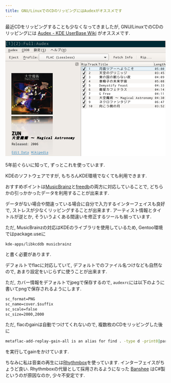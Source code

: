 ```yaml
---
title: GNU/LinuxでのCDのリッピングにはAudexがオススメです
---
```


最近CDをリッピングすることも少なくなってきましたが,
GNU/LinuxでのCDのリッピングには
[Audex - KDE UserBase Wiki](https://userbase.kde.org/Audex)
がオススメです.

![audexでリッピングする前のメタ情報認識](/asset/screenshot-2018-01-29-19-10-13.png)

5年前ぐらいに知って,
ずっとこれを使っています.

KDEのソフトウェアですが,
もちろんKDE環境でなくても利用できます.

おすすめポイントは[MusicBrainz](https://musicbrainz.org/)と[freedb](https://freedbtest.dyndns.org/)の両方に対応していることで,
どちらかの引っかかったデータを利用することが出来ます.

データがない場合や間違っている場合に自分で入力するインターフェイスも良好で,
ストレスが少なくリッピングすることが出来ます.
アーティスト情報とタイトルが逆とか,
そういうよくある間違いを修正するツールも揃っています.

ただ,
MusicBrainzの対応はKDEのライブラリを使用しているため,
Gentoo環境ではpackage.useに

~~~text
kde-apps/libkcddb musicbrainz
~~~

と書く必要があります.

デフォルトでflacに対応していて,
デフォルトでのファイル名つけなども自然なので,
あまり設定をいじらずに使うことが出来ます.

ただ,
カバー情報をデフォルトでjpegで保存するので,
`audexrc`には以下のように書いてpngで保存されるようにします.

~~~
sc_format=PNG
sc_name=cover.$suffix
sc_scale=false
sc_size=2000,2000
~~~

ただ,
flacのgainは自動でつけてくれないので,
複数枚のCDをリッピングした後に

~~~sh
metaflac-add-replay-gain-all is an alias for find . -type d -print0|parallel --no-notice --null --keep-order "metaflac --add-replay-gain {}/*.flac"
~~~

を実行してgainをかけています.

ちなみに私は音楽の再生には[Rhythmbox](https://wiki.gnome.org/action/show/Rhythmbox)を使っています.
インターフェイスがちょうど良い.
Rhythmboxの代替として採用されるようになった
[Banshee](https://help.gnome.org/users/banshee/stable/index.html.ja)
はC#製というのが原因なのか,
少々不安定です.
